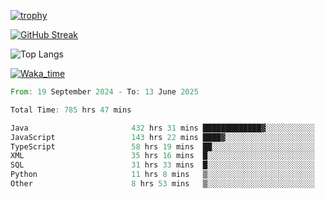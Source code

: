 <!--
**ren-joey/ren-joey** is a ✨ _special_ ✨ repository because its `README.md` (this file) appears on your GitHub profile.

Here are some ideas to get you started:

- 🔭 I’m currently working on ...
- 🌱 I’m currently learning ...
- 👯 I’m looking to collaborate on ...
- 🤔 I’m looking for help with ...
- 💬 Ask me about ...
- 📫 How to reach me: ...
- 😄 Pronouns: ...
- ⚡ Fun fact: ...
-->

[![trophy](https://github-profile-trophy.vercel.app/?username=ren-joey&theme=darkhub&column=5)](https://github.com/ren-joey)

[![GitHub Streak](https://streak-stats.demolab.com/?user=ren-joey&theme=dark)](https://github.com/ren-joey)

![Top Langs](https://github-readme-stats.vercel.app/api/top-langs?username=ren-joey&show_icons=true&layout=compact&locale=en&hide=html,CSS,scss,Pug,Twig&theme=dark)

[![Waka_time](https://github-readme-stats.vercel.app/api/wakatime?username=joeyren&theme=dark)](https://github.com/ren-joey)

<!--START_SECTION:waka-->

```rust
From: 19 September 2024 - To: 13 June 2025

Total Time: 785 hrs 47 mins

Java                       432 hrs 31 mins █████████████▓░░░░░░░░░░░   54.43 %
JavaScript                 143 hrs 22 mins ████▓░░░░░░░░░░░░░░░░░░░░   18.04 %
TypeScript                 58 hrs 19 mins  ██░░░░░░░░░░░░░░░░░░░░░░░   07.34 %
XML                        35 hrs 16 mins  █░░░░░░░░░░░░░░░░░░░░░░░░   04.44 %
SQL                        31 hrs 33 mins  █░░░░░░░░░░░░░░░░░░░░░░░░   03.97 %
Python                     11 hrs 8 mins   ▒░░░░░░░░░░░░░░░░░░░░░░░░   01.40 %
Other                      8 hrs 53 mins   ▒░░░░░░░░░░░░░░░░░░░░░░░░   01.12 %
```

<!--END_SECTION:waka-->
